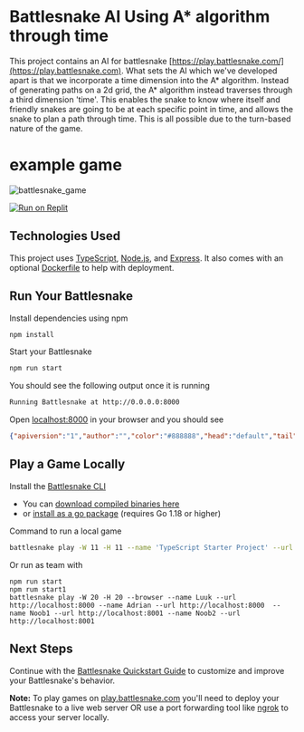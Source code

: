 # Battlesnake AI Using A* algorithm through time
This project contains an AI for battlesnake [https://play.battlesnake.com/](https://play.battlesnake.com). What sets the AI which we've developed apart is that we incorporate a time dimension into the A* algorithm. Instead of generating paths on a 2d grid, the A* algorithm instead traverses through a third dimension 'time'. This enables the snake to know where itself and friendly snakes are going to be at each specific point in time, and allows the snake to plan a path through time. This is all possible due to the turn-based nature of the game.

# example game
![battlesnake_game](https://github.com/LuukEbenau/battlesnake-algorithm-through-time/assets/45255779/0f2d2469-d27a-4988-88c0-c44c7cbe4af0)



[![Run on Replit](https://repl.it/badge/github/BattlesnakeOfficial/starter-snake-typescript)](https://replit.com/@Battlesnake/starter-snake-typescript)

## Technologies Used

This project uses [TypeScript](https://www.typescriptlang.org/), [Node.js](https://nodejs.org/en/), and [Express](https://expressjs.com/). It also comes with an optional [Dockerfile](https://docs.docker.com/engine/reference/builder/) to help with deployment.

## Run Your Battlesnake

Install dependencies using npm

```sh
npm install
```

Start your Battlesnake

```sh
npm run start
```

You should see the following output once it is running

```sh
Running Battlesnake at http://0.0.0.0:8000
```

Open [localhost:8000](http://localhost:8000) in your browser and you should see

```json
{"apiversion":"1","author":"","color":"#888888","head":"default","tail":"default"}
```

## Play a Game Locally

Install the [Battlesnake CLI](https://github.com/BattlesnakeOfficial/rules/tree/main/cli)
* You can [download compiled binaries here](https://github.com/BattlesnakeOfficial/rules/releases)
* or [install as a go package](https://github.com/BattlesnakeOfficial/rules/tree/main/cli#installation) (requires Go 1.18 or higher)

Command to run a local game

```sh
battlesnake play -W 11 -H 11 --name 'TypeScript Starter Project' --url http://localhost:8000 -g solo --browser
```
Or run as team with
```
npm run start
npm rum start1
battlesnake play -W 20 -H 20 --browser --name Luuk --url http://localhost:8000 --name Adrian --url http://localhost:8000  --name Noob1 --url http://localhost:8001 --name Noob2 --url http://localhost:8001
```


## Next Steps

Continue with the [Battlesnake Quickstart Guide](https://docs.battlesnake.com/quickstart) to customize and improve your Battlesnake's behavior.

**Note:** To play games on [play.battlesnake.com](https://play.battlesnake.com) you'll need to deploy your Battlesnake to a live web server OR use a port forwarding tool like [ngrok](https://ngrok.com/) to access your server locally.
